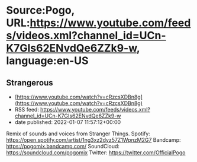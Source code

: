 # Source:Pogo, URL:https://www.youtube.com/feeds/videos.xml?channel_id=UCn-K7GIs62ENvdQe6ZZk9-w, language:en-US

## Strangerous
 - [https://www.youtube.com/watch?v=cRzcsXDBn8g](https://www.youtube.com/watch?v=cRzcsXDBn8g)
 - RSS feed: https://www.youtube.com/feeds/videos.xml?channel_id=UCn-K7GIs62ENvdQe6ZZk9-w
 - date published: 2022-01-07 11:57:12+00:00

Remix of sounds and voices from Stranger Things.
Spotify: https://open.spotify.com/artist/1ng3xz2dyz57Z1WpnzM2G7
Bandcamp: https://pogomix.bandcamp.com/
SoundCloud: https://soundcloud.com/pogomix
Twitter: https://twitter.com/OfficialPogo

